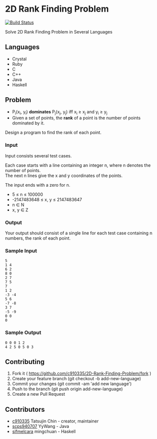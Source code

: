 # 2D Rank Finding Problem

[![Build Status](https://travis-ci.org/c910335/2D-Rank-Finding-Problem.svg?branch=master)](https://travis-ci.org/c910335/2D-Rank-Finding-Problem)

Solve 2D Rank Finding Problem in Several Languages

## Languages

- Crystal
- Ruby
- C
- C++
- Java
- Haskell

## Problem

- P<sub>i</sub>(x<sub>i</sub>, y<sub>i</sub>) **dominates** P<sub>j</sub>(x<sub>j</sub>, y<sub>j</sub>) iff x<sub>i</sub> ≥ x<sub>j</sub> and y<sub>i</sub> ≥ y<sub>j</sub>
- Given a set of points, the **rank** of a point is the number of points dominated by it.

Design a program to find the rank of each point.

### Input

Input consists several test cases.

Each case starts with a line containing an integer n, where n denotes the number of points.<br>
The next n lines give the x and y coordinates of the points.

The input ends with a zero for n.

- 5 ≤ n ≤ 100000
- -2147483648 ≤ x, y ≤ 2147483647
- n ∈ N
- x, y ∈ Z

### Output

Your output should consist of a single line for each test case containing n numbers, the rank of each point.

### Sample Input

```
5
1 4
6 2
8 0
2 7
7 5
7
1 2
-3 -4
5 6
-7 -8
3 7
-5 -9
0 0
0
```

### Sample Output

```
0 0 0 1 2
4 2 5 0 5 0 3
```

## Contributing

1. Fork it ( https://github.com/c910335/2D-Rank-Finding-Problem/fork )
2. Create your feature branch (git checkout -b add-new-language)
3. Commit your changes (git commit -am 'add new language')
4. Push to the branch (git push origin add-new-language)
5. Create a new Pull Request

## Contributors

- [c910335](https://github.com/c910335) Tatsujin Chin - creator, maintainer
- [scps940707](https://github.com/scps940707) YyWang - Java
- [sifmelcara](https://github.com/sifmelcara) mingchuan - Haskell
